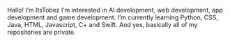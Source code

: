Hallo! I’m ItsTobez
I’m interested in AI development, web development, app development and game development.
I’m currently learning Python, CSS, Java, HTML, Javascript, C+ and Swift.
And yes, basically all of my repositories are private.
